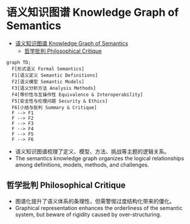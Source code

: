# 语义知识图谱 Knowledge Graph of Semantics


<!-- TOC START -->

- [语义知识图谱 Knowledge Graph of Semantics](#语义知识图谱-knowledge-graph-of-semantics)
  - [哲学批判 Philosophical Critique](#哲学批判-philosophical-critique)

<!-- TOC END -->

```mermaid
graph TD;
  F[形式语义 Formal Semantics]
  F1[语义定义 Semantic Definitions]
  F2[语义模型 Semantic Models]
  F3[语义分析方法 Analysis Methods]
  F4[等价性与互操作性 Equivalence & Interoperability]
  F5[安全性与伦理问题 Security & Ethics]
  F6[小结与批判 Summary & Critique]
  F --> F1
  F --> F2
  F --> F3
  F --> F4
  F --> F5
  F --> F6
```

- 语义知识图谱梳理了定义、模型、方法、挑战等主题的逻辑关系。
- The semantics knowledge graph organizes the logical relationships among definitions, models, methods, and challenges.

## 哲学批判 Philosophical Critique

- 图谱化提升了语义体系的条理性，但需警惕过度结构化带来的僵化。
- Graphical representation enhances the orderliness of the semantic system, but beware of rigidity caused by over-structuring.
